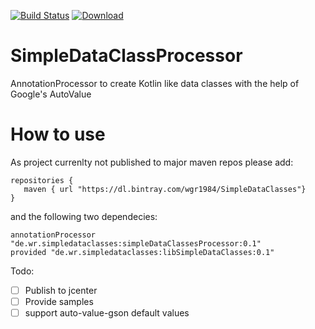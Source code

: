 [![Build Status](https://travis-ci.org/wgr1984/SimpleDataClassProcessor.svg?branch=master)](https://travis-ci.org/wgr1984/SimpleDataClassProcessor)
[ ![Download](https://api.bintray.com/packages/wgr1984/SimpleDataClasses/SimpleDataClassProcessor/images/download.svg) ](https://bintray.com/wgr1984/SimpleDataClasses/SimpleDataClassProcessor/_latestVersion)

# SimpleDataClassProcessor
AnnotationProcessor to create Kotlin like data classes with the help of Google's AutoValue

# How to use
As project currenlty not published to major maven repos please add:
```
repositories {
   maven { url "https://dl.bintray.com/wgr1984/SimpleDataClasses"}
}
```
and the following two dependecies:
```
annotationProcessor "de.wr.simpledataclasses:simpleDataClassesProcessor:0.1"
provided "de.wr.simpledataclasses:libSimpleDataClasses:0.1"
```

Todo:
- [ ] Publish to jcenter
- [ ] Provide samples
- [ ] support auto-value-gson default values
